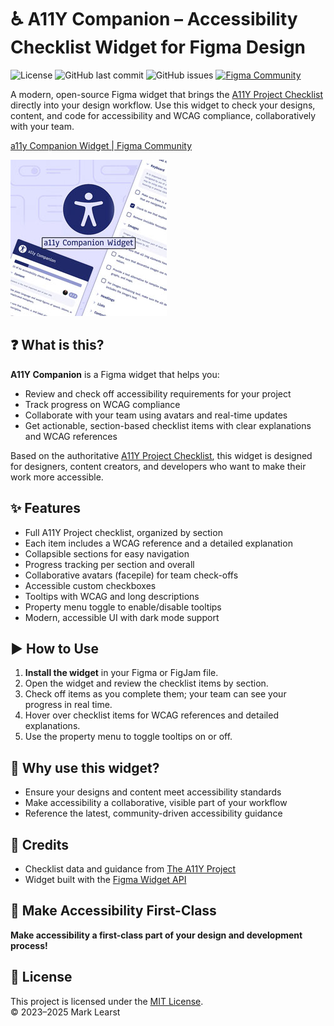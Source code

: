 # ♿️ A11Y Companion – Accessibility Checklist Widget for Figma Design

![License](https://img.shields.io/github/license/marklearst/a11y-companion-widget)
![GitHub last commit](https://img.shields.io/github/last-commit/marklearst/a11y-companion-widget)
![GitHub issues](https://img.shields.io/github/issues/marklearst/a11y-companion-widget)
[![Figma Community](https://img.shields.io/badge/Figma%20Widget-Open%20in%20Figma-blue?logo=figma)](https://www.figma.com/community/widget/1509302611418259130)

A modern, open-source Figma widget that brings the [A11Y Project Checklist](https://www.a11yproject.com/checklist/) directly into your design workflow. Use this widget to check your designs, content, and code for accessibility and WCAG compliance, collaboratively with your team.

[a11y Companion Widget | Figma Community](https://www.figma.com/community/widget/1509302611418259130)

![A11Y Companion Widget Screenshot](./widget-src/assets/a11y-widget-250.jpg)

## ❓ What is this?

**A11Y Companion** is a Figma widget that helps you:

- Review and check off accessibility requirements for your project
- Track progress on WCAG compliance
- Collaborate with your team using avatars and real-time updates
- Get actionable, section-based checklist items with clear explanations and WCAG references

Based on the authoritative [A11Y Project Checklist](https://www.a11yproject.com/checklist/), this widget is designed for designers, content creators, and developers who want to make their work more accessible.

## ✨ Features

- Full A11Y Project checklist, organized by section
- Each item includes a WCAG reference and a detailed explanation
- Collapsible sections for easy navigation
- Progress tracking per section and overall
- Collaborative avatars (facepile) for team check-offs
- Accessible custom checkboxes
- Tooltips with WCAG and long descriptions
- Property menu toggle to enable/disable tooltips
- Modern, accessible UI with dark mode support

## ▶️ How to Use

1. **Install the widget** in your Figma or FigJam file.
2. Open the widget and review the checklist items by section.
3. Check off items as you complete them; your team can see your progress in real time.
4. Hover over checklist items for WCAG references and detailed explanations.
5. Use the property menu to toggle tooltips on or off.

## 🤔 Why use this widget?

- Ensure your designs and content meet accessibility standards
- Make accessibility a collaborative, visible part of your workflow
- Reference the latest, community-driven accessibility guidance

## 🙌 Credits

- Checklist data and guidance from [The A11Y Project](https://www.a11yproject.com/checklist/)
- Widget built with the [Figma Widget API](https://www.figma.com/widget-docs/api/api-reference/)

## 🚀 Make Accessibility First-Class

**Make accessibility a first-class part of your design and development process!**

## 📝 License

This project is licensed under the [MIT License](LICENSE).  
© 2023–2025 Mark Learst
